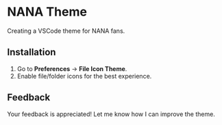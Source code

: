 # NANA Theme  

Creating a VSCode theme for NANA fans.  

## Installation  
1. Go to **Preferences** → **File Icon Theme**.  
2. Enable file/folder icons for the best experience.  

## Feedback  
Your feedback is appreciated! Let me know how I can improve the theme.  
